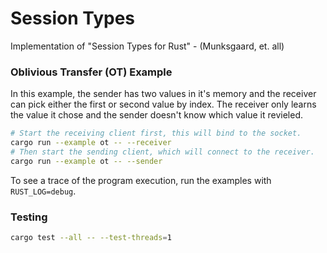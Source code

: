 # Session Types

Implementation of "Session Types for Rust" - (Munksgaard, et. all)

### Oblivious Transfer (OT) Example

In this example, the sender has two values in it's memory and the receiver can
pick either the first or second value by index. The receiver only learns the
value it chose and the sender doesn't know which value it revieled.

```sh
# Start the receiving client first, this will bind to the socket.
cargo run --example ot -- --receiver
# Then start the sending client, which will connect to the receiver.
cargo run --example ot -- --sender
```

To see a trace of the program execution, run the examples with
`RUST_LOG=debug`.

### Testing

```sh
cargo test --all -- --test-threads=1
```
